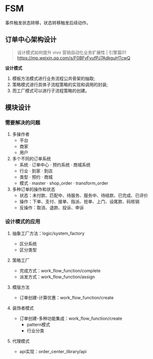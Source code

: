 # FSM

事件触发状态转移，状态转移触发后续动作。

## 订单中心架构设计

> 设计模式如何提升 vivo 营销自动化业务扩展性 | 引擎篇01  https://mp.weixin.qq.com/s/F0BFvFvufPJ7AdkguHTcwQ

**设计模式**

1. 模板方法模式进行业务流程公共骨架的抽取;
2. 策略模式进行具体子流程策略的实现和调用的封装;
3. 而工厂模式可以进行子流程策略的创建。

## 模块设计

### 需要解决的问题

1. 多操作者
    - 平台
    - 商家
    - 用户
2. 多个不同的订单系统
    - 系统
       · 订单中心
       · 预约系统
       · 商城系统
    - 行业
       · 到家
       · 到店
    - 类型
       · 预约
       · 商城
    - 模式
       · master
       · shop_order
       · transform_order
3. 多种订单的操作和状态 
    - 状态：未付款、匹配中、待服务、服务中、待结款、已完成、已评价
    - 操作：下单、支付、接单、指派、抢单、上门、设尾款、码核销
    - 反操作：取消、退款、投诉、申诉

### 设计模式的应用

1. 抽象工厂方法：logic/system_factory
    - 区分系统
    - 区分类型

2. 策略工厂
    - 完成方式：work_flow_function/complete
    - 派发方式：work_flow_function/assign

3. 模版方法
    - 订单创建-计算优惠：work_flow_function/create
    
4. 装饰者模式
    - 订单创建-多种功能集成：work_flow_function/create
        - pattern模式
        - 行业分类
4. 代理模式
    - api实现：order_center_library/api